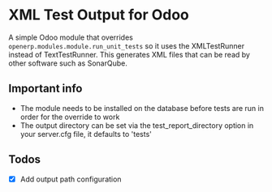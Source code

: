 # XML Test Output for Odoo
A simple Odoo module that overrides `openerp.modules.module.run_unit_tests` so it uses the XMLTestRunner instead of TextTestRunner. 
This generates XML files that can be read by other software such as SonarQube.

## Important info ##
 - The module needs to be installed on the database before tests are run in order for the override to work
 - The output directory can be set via the test_report_directory option in your server.cfg file, it defaults to 'tests'

## Todos
- [x] Add output path configuration
